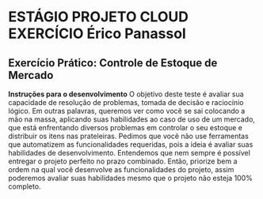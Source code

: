 # ESTÁGIO PROJETO CLOUD EXERCÍCIO Érico Panassol

## Exercício Prático: Controle de Estoque de Mercado 

**Instruções para o desenvolvimento**
O objetivo deste teste é avaliar sua capacidade de resolução de 
problemas, tomada de decisão e raciocínio lógico. Em outras palavras, 
queremos ver como você se sai colocando a mão na massa, aplicando suas 
habilidades ao caso de uso de um mercado, que está enfrentando diversos 
problemas em controlar o seu estoque e distribuir os itens nas prateleiras. 
Pedimos que você não use ferramentas que automatizem as funcionalidades 
requeridas, pois a ideia é avaliar suas habilidades de desenvolvimento. 
Entendemos que nem sempre é possível entregar o projeto perfeito no 
prazo combinado. Então, priorize bem a ordem na qual você desenvolve as 
funcionalidades do projeto, assim poderemos avaliar suas habilidades mesmo 
que o projeto não esteja 100% completo. 
